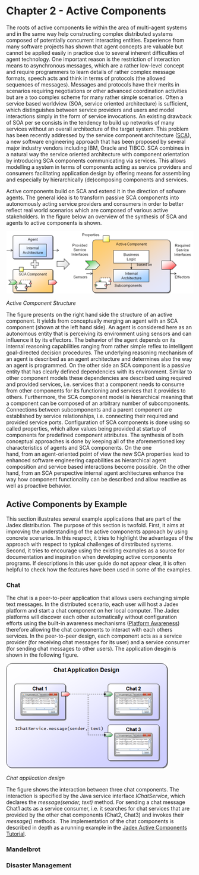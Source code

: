 <span>Chapter 2 - Active Components</span> 
==========================================

The roots of active components lie within the area of multi-agent systems and in the same way help constructing complex distributed systems composed of potentially concurrent interacting entities. Experience from many software projects has shown that agent concepts are valuable but cannot be applied easily in practice due to several inherent difficulties of agent technology. One important reason is the restriction of interaction means to asynchronous messages, which are a rather low-level concept and require programmers to learn details of rather complex message formats, speech acts and think in terms of protocols (the allowed sequences of messages). Messages and protocols have their merits in scenarios requiring negotiations or other advanced coordination activities but are a too complex scheme for many rather simple scenarios. Often a service based worldview (SOA, service oriented architecture) is sufficient, which distinguishes between service providers and users and model interactions simply in the form of service invocations. An existing drawback of SOA per se consists in the tendency to build up networks of many services without an overall architecture of the target system. This problem has been recently addressed by the service component architecture (<span class="wikiexternallink">[SCA](http://oasis-opencsa.org/sca)</span>), a new software engineering approach that has been proposed by several major industry vendors including IBM, Oracle and TIBCO. SCA combines in a natural way the service oriented architecture with component orientation by introducing SCA components communicating via services. This allows modelling a system in terms of components acting as service providers and consumers facilitating application design by offering means for assembling and especially by hierarchically (de)composing components and services.

<div class="wikimodel-emptyline">

</div>

<div class="wikimodel-emptyline">

</div>

Active components build on SCA and extend it in the direction of sofware agents. The general idea is to transform passive SCA components into autonomously acting service providers and consumers in order to better reflect real world scenarios which are composed of various active stakeholders. In the figure below an overview of the synthesis of SCA and agents to active components is shown.

![02 Active Components@ac.png](ac.png)

*Active Component Structure*

<div class="wikimodel-emptyline">

</div>

<div class="wikimodel-emptyline">

</div>

The figure presents on the right hand side the structure of an active component. It yields from conceptually merging an agent with an SCA component (shown at the left hand side). An agent is considered here as an autonomous entity that is perceiving its environment using sensors and can influence it by its effectors. The behavior of the agent depends on its internal reasoning capabilities ranging from rather simple reflex to intelligent goal-directed decision procedures. The underlying reasoning mechanism of an agent is described as an agent architecture and determines also the way an agent is programmed. On the other side an SCA component is a passive entity that has clearly defined dependencies with its environment. Similar to other component models these dependencies are described using required and provided services, i.e. services that a component needs to consume from other components for its functioning and services that it provides to others. Furthermore, the SCA component model is hierarchical meaning that a component can be composed of an arbitrary number of subcomponents. Connections between subcomponents and a parent component are established by service relationships, i.e. connecting their required and provided service ports. Configuration of SCA components is done using so called properties, which allow values being provided at startup of components for predefined component attributes. The synthesis of both conceptual approaches is done by keeping all of the aforementioned key characteristics of agents and SCA components. On the one\
hand, from an agent-oriented point of view the new SCA properties lead to enhanced software engineering capabilities as hierarchical agent composition and service based interactions become possible. On the other hand, from an SCA perspective internal agent architectures enhance the way how component functionality can be described and allow reactive as well as proactive behavior.

<span>Active Components by Example</span> 
-----------------------------------------

This section illustrates several example applications that are part of the Jadex distribution. The purpose of this section is twofold. First, it aims at improving the understanding of the active components approach by using concrete scenarios. In this respect, it tries to highlight the advantages of the approach with respect to typical challenges of dirstributed systems. Second, it tries to encourage using the existing examples as a source for documentation and inspiration when developing active components programs. If descriptions in this user guide do not appear clear, it is often helpful to check how the features have been used in some of the examples.

### <span>Chat</span> 

The chat is a peer-to-peer application that allows users exchanging simple text messages. In the distributed scenario, each user will host a Jadex platform and start a chat component on her local computer. The Jadex platforms will discover each other automatically without configuration efforts using the built-in awareness mechanisms (<span class="wikiexternallink">[Platform Awareness](../AC%20User%20Guide/07%20Platform%20Awareness)</span>) therefore allowing the chat components to interact with each others services. In the peer-to-peer design, each component acts as a service provider (for receiving chat messages for its user) and a service consumer (for sending chat messages to other users). The application desgin is shown in the following figure.

![02 Active Components@chatdesign.png](chatdesign.png)

*Chat application design*

<div class="wikimodel-emptyline">

</div>

<div class="wikimodel-emptyline">

</div>

The figure shows the interaction between three chat components. The interaction is specified by the Java service interface *IChatService*, which declares the *message(sender, text)* method. For sending a chat message Chat1 acts as a service consumer, i.e. it searches for chat services that are provided by the other chat components (Chat2, Chat3) and invokes their *message()* methods.  The implementation of the chat components is described in depth as a running example in the <span class="wikiexternallink">[Jadex Active Components Tutorial](../AC%20Tutorial/01%20Introduction)</span>.

<div class="wikimodel-emptyline">

</div>

### <span>Mandelbrot</span> 

<div class="wikimodel-emptyline">

</div>

### <span>Disaster Management</span> 
